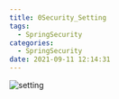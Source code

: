 ```yaml
---
title: 0Security_Setting
tags:
  - SpringSecurity
categories:
  - SpringSecurity
date: 2021-09-11 12:14:31
---
```


![setting](/review_img/setting_1/1.PNG)



